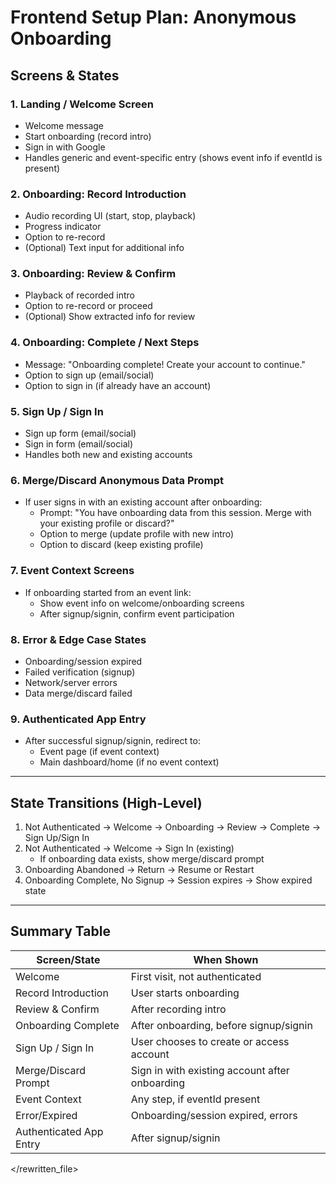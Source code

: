 # Frontend Setup Plan: Anonymous Onboarding

## Screens & States

### 1. Landing / Welcome Screen
- Welcome message
- Start onboarding (record intro)
- Sign in with Google
- Handles generic and event-specific entry (shows event info if eventId is present)

### 2. Onboarding: Record Introduction
- Audio recording UI (start, stop, playback)
- Progress indicator
- Option to re-record
- (Optional) Text input for additional info

### 3. Onboarding: Review & Confirm
- Playback of recorded intro
- Option to re-record or proceed
- (Optional) Show extracted info for review

### 4. Onboarding: Complete / Next Steps
- Message: "Onboarding complete! Create your account to continue."
- Option to sign up (email/social)
- Option to sign in (if already have an account)

### 5. Sign Up / Sign In
- Sign up form (email/social)
- Sign in form (email/social)
- Handles both new and existing accounts

### 6. Merge/Discard Anonymous Data Prompt
- If user signs in with an existing account after onboarding:
    - Prompt: "You have onboarding data from this session. Merge with your existing profile or discard?"
    - Option to merge (update profile with new intro)
    - Option to discard (keep existing profile)

### 7. Event Context Screens
- If onboarding started from an event link:
    - Show event info on welcome/onboarding screens
    - After signup/signin, confirm event participation

### 8. Error & Edge Case States
- Onboarding/session expired
- Failed verification (signup)
- Network/server errors
- Data merge/discard failed

### 9. Authenticated App Entry
- After successful signup/signin, redirect to:
    - Event page (if event context)
    - Main dashboard/home (if no event context)

---

## State Transitions (High-Level)

1. Not Authenticated → Welcome → Onboarding → Review → Complete → Sign Up/Sign In
2. Not Authenticated → Welcome → Sign In (existing)
    - If onboarding data exists, show merge/discard prompt
3. Onboarding Abandoned → Return → Resume or Restart
4. Onboarding Complete, No Signup → Session expires → Show expired state

---

## Summary Table

| Screen/State                | When Shown                                      |
|-----------------------------|-------------------------------------------------|
| Welcome                     | First visit, not authenticated                  |
| Record Introduction         | User starts onboarding                          |
| Review & Confirm            | After recording intro                           |
| Onboarding Complete         | After onboarding, before signup/signin          |
| Sign Up / Sign In           | User chooses to create or access account        |
| Merge/Discard Prompt        | Sign in with existing account after onboarding  |
| Event Context               | Any step, if eventId present                    |
| Error/Expired               | Onboarding/session expired, errors              |
| Authenticated App Entry     | After signup/signin                             |

</rewritten_file> 